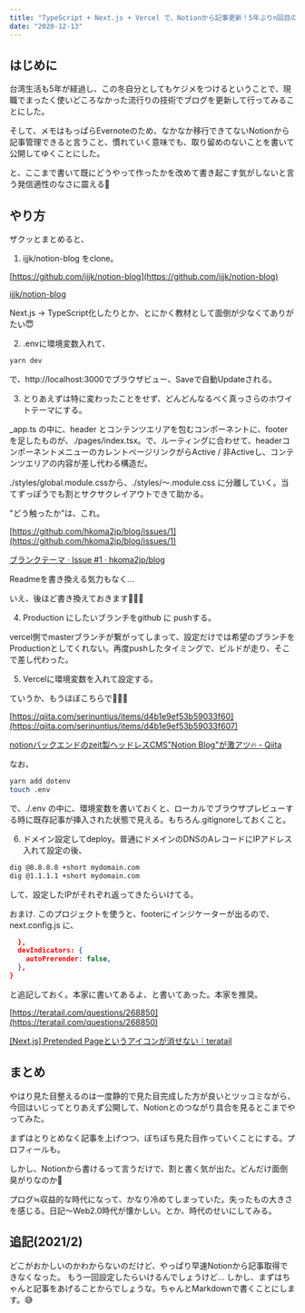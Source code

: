 ```yaml
---
title: "TypeScript + Next.js + Vercel で、Notionから記事更新！5年ぶりn回目のブログ作ってみたけど"
date: "2020-12-13"
---
```


## はじめに

台湾生活も5年が経過し、この冬自分としてもケジメをつけるということで、現職でまったく使いどころなかった流行りの技術でブログを更新して行ってみることにした。

そして、メモはもっぱらEvernoteのため、なかなか移行できてないNotionから記事管理できると言うこと、慣れていく意味でも、取り留めのないことを書いて公開してゆくことにした。

と、ここまで書いて既にどうやって作ったかを改めて書き起こす気がしないと言う発信適性のなさに震える🤔

## やり方

ザクッとまとめると、

1. ijjk/notion-blog をclone。

[https://github.com/ijjk/notion-blog](https://github.com/ijjk/notion-blog)

[ijjk/notion-blog](https://github.com/ijjk/notion-blog)

Next.js → TypeScript化したりとか、とにかく教材として面倒が少なくてありがたい😇

2. .envに環境変数入れて、

```bash
yarn dev
```

で、http://localhost:3000でブラウザビュー、Saveで自動Updateされる。

3. とりあえずは特に変わったことをせず、どんどんなるべく真っさらのホワイトテーマにする。

_app.ts の中に、header とコンテンツエリアを包むコンポーネントに、footerを足したものが、./pages/index.tsx。で、ルーティングに合わせて、headerコンポーネントメニューのカレントページリンクがらActive / 非Activeし、コンテンツエリアの内容が差し代わる構造だ。

./styles/global.module.cssから、./styles/〜.module.css に分離していく。当てずっぽうでも割とサクサクレイアウトできて助かる。

"どう触ったか"は、これ。

[https://github.com/hkoma2jp/blog/issues/1](https://github.com/hkoma2jp/blog/issues/1)

[ブランクテーマ · Issue #1 · hkoma2jp/blog](https://github.com/hkoma2jp/blog/issues/1)

Readmeを書き換える気力もなく…

いえ、後ほど書き換えておきます🙇🏻‍♂️

4. Production にしたいブランチをgithub に pushする。

vercel側でmasterブランチが繋がってしまって、設定だけでは希望のブランチをProductionとしてくれない。再度pushしたタイミングで、ビルドが走り、そこで差し代わった。

5. Vercelに環境変数を入れて設定する。

ていうか、もうほぼこちらで🙇🏻‍♂️

[https://qiita.com/serinuntius/items/d4b1e9ef53b59033f60](https://qiita.com/serinuntius/items/d4b1e9ef53b59033f607)

[notionバックエンドのzeit製ヘッドレスCMS"Notion Blog"が激アツ🔥 - Qiita](https://qiita.com/serinuntius/items/d4b1e9ef53b59033f607)

なお、

```bash
yarn add dotenv
touch .env
```

で、./.env の中に、環境変数を書いておくと、ローカルでブラウザプレビューする時に既存記事が挿入された状態で見える。もちろん.gitignoreしておくこと。

6. ドメイン設定してdeploy。普通にドメインのDNSのAレコードにIPアドレス入れて設定の後、

```bash
dig @8.8.8.8 +short mydomain.com
dig @1.1.1.1 +short mydomain.com
```

して、設定したIPがそれぞれ返ってきたらいけてる。

おまけ. このプロジェクトを使うと、footerにインジケーターが出るので、next.config.js に、

```json
  },
  devIndicators: {
    autoPrerender: false,
  },
}
```

と追記しておく。本家に書いてあるよ、と書いてあった。本家を推奨。

[https://teratail.com/questions/268850](https://teratail.com/questions/268850)

[[Next.js] Pretended Pageというアイコンが消せない｜teratail](https://teratail.com/questions/268850)

## まとめ

やはり見た目整えるのは一度静的で見た目完成した方が良いとツッコミながら、今回はいじってとりあえず公開して、Notionとのつながり具合を見るとこまでやってみた。

まずはとりとめなく記事を上げつつ、ぼちぼち見た目作っていくことにする。プロフィールも。

しかし、Notionから書けるって言うだけで、割と書く気が出た。どんだけ面倒臭がりなのか🤔

プログ≒収益的な時代になって、かなり冷めてしまっていた。失ったもの大きさを感じる。日記〜Web2.0時代が懐かしい。とか、時代のせいにしてみる。


## 追記(2021/2)

どこがおかしいのかわからないのだけど、やっぱり早速Notionから記事取得できなくなった。
もう一回設定したらいけるんでしょうけど…
しかし、まずはちゃんと記事をあげることからでしょうな。ちゃんとMarkdownで書くことにします。😅